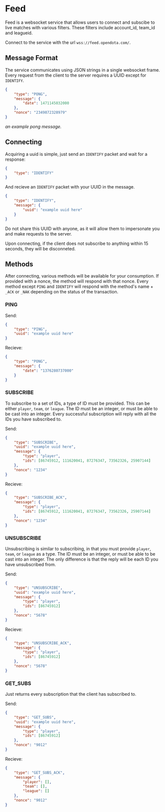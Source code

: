 # Feed

Feed is a websocket service that allows users to connect and subscibe to live matches with various filters. These filters include account_id, team_id and leagueid. 

Connect to the service with the url `wss://feed.opendota.com/`.

## Message Format

The service communicates using JSON strings in a single websocket frame. Every request from the client to the server requires a UUID except for `IDENTIFY`.

```json
{
    "type": "PONG",
    "message": {
        "date": 1471145032000
    },
    "nonce": "2349872328979"
}
```
_an example pong message._

## Connecting

Acquiring a uuid is simple, just send an `IDENTIFY` packet and wait for a response:

```json
{
    "type": "IDENTIFY"
}
```
And recieve an `IDENTIFY` packet with your UUID in the message.
```json
{
    "type": "IDENTIFY",
    "message": {
        "uuid": "example uuid here"
    }
}
```
Do not share this UUID with anyone, as it will allow them to impersonate you and make requests to the server.

Upon connecting, if the client does not subscribe to anything within 15 seconds, they will be disconneted.

## Methods

After connecting, various methods will be available for your consumption. If provided with a nonce, the method will respond with that nonce. Every method except `PING` and `IDENTIFY` will respond with the method's name + `_ACK` or `_NAK` depending on the status of the transaction.

### PING

Send:
```json
{
    "type": "PING",
    "uuid": "example uuid here"
}
```
Recieve:
```json
{
    "type": "PONG",
    "message": {
        "date": "1376280737000"
    }
}
```

### SUBSCRIBE
To subscribe to a set of IDs, a type of ID must be provided. This can be either `player`, `team`, or `league`. The ID must be an integer, or must be able to be cast into an integer. Every successful subscription will reply with all the IDs you have subscribed to.

Send:
```json
{
    "type": "SUBSCRIBE",
    "uuid": "example uuid here",
    "message": {
        "type": "player",
        "ids": [86745912, 111620041, 87276347, 73562326, 25907144]
    },
    "nonce": "1234"
}
```
Recieve:
```json
{
    "type": "SUBSCRIBE_ACK",
    "message": {
        "type": "player",
        "ids": [86745912, 111620041, 87276347, 73562326, 25907144]
    },
    "nonce": "1234"
}
```

### UNSUBSCRIBE
Unsubscribing is similar to subscribing, in that you must provide `player`, `team`, or `league` as a type. The ID must be an integer, or must be able to be cast into an integer. The only difference is that the reply will be each ID you have unsubscribed from.

Send:
```json
{
    "type": "UNSUBSCRIBE",
    "uuid": "example uuid here",
    "message": {
        "type": "player",
        "ids": [86745912]
    },
    "nonce": "5678"
}
```
Recieve:
```json
{
    "type": "UNSUBSCRIBE_ACK",
    "message": {
        "type": "player",
        "ids": [86745912]
    },
    "nonce": "5678"
}
```

### GET_SUBS
Just returns every subscription that the client has subscribed to.

Send:
```json
{
    "type": "GET_SUBS",
    "uuid": "example uuid here",
    "message": {
        "type": "player",
        "ids": [86745912]
    },
    "nonce": "9012"
}
```
Recieve:
```json
{
    "type": "GET_SUBS_ACK",
    "message": {
        "player": [],
        "team": [],
        "league": []
    },
    "nonce": "9012"
}
```
